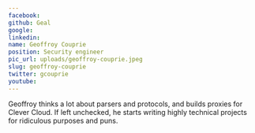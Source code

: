```yaml
---
facebook: 
github: Geal
google: 
linkedin: 
name: Geoffroy Couprie
position: Security engineer
pic_url: uploads/geoffroy-couprie.jpeg
slug: geoffroy-couprie
twitter: gcouprie
youtube: 
---
```

<p>Geoffroy thinks a lot about parsers and protocols, and builds proxies for Clever Cloud. If left unchecked, he starts writing highly technical projects for ridiculous purposes and puns.</p>
